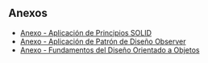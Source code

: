 ## Anexos
   - [Anexo - Aplicación de Principios SOLID](https://drive.google.com/file/d/1BkwDWMr3QvfOYs4ceuX0OSNB-uYEgZld/view?usp=sharing)
   - [Anexo - Aplicación de Patrón de Diseño Observer](https://github.com/Harika-sebasthian/Gimnasio-Fitness-Pro-1/blob/main/PatronDise%C3%B1o.md)
   - [Anexo - Fundamentos del Diseño Orientado a Objetos](https://github.com/Harika-sebasthian/Gimnasio-Fitness-Pro-1/blob/main/FundamentosDise%C3%B1o.md)

